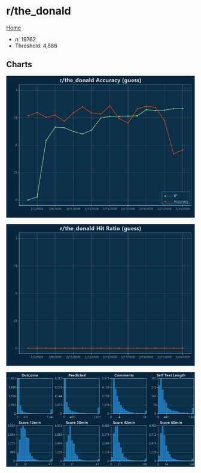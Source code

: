 # r/the_donald

[Home](../index.md)

* n: 19762
* Threshold: 4,586

## Charts

![r/the_donald R² (guess)](../images/guess_the_donald_Accuracy.png "r/the_donald R² (guess)")

![r/the_donald Hit Ratio (guess)](../images/guess_the_donald_HitRatio.png "r/the_donald Hit Ratio (guess)")

![r/the_donald Distributions (guess)](../images/guess_the_donald_Distributions.png "r/the_donald Distributions (guess)")

